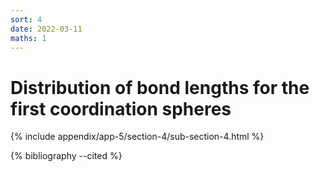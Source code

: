 ```yaml
---
sort: 4
date: 2022-03-11
maths: 1
---
```


# Distribution of bond lengths for the first coordination spheres

{% include appendix/app-5/section-4/sub-section-4.html %}

{% bibliography --cited %}

